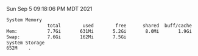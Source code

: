 Sun Sep  5 09:18:06 PM MDT 2021
```bash
System Memory
               total        used        free      shared  buff/cache   available
Mem:           7.7Gi       631Mi       5.2Gi       8.0Mi       1.9Gi       6.7Gi
Swap:          7.6Gi       162Mi       7.5Gi
System Storage
652M	.
```
